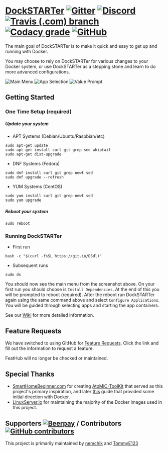 # [DockSTARTer](https://ghostwriters.github.io/DockSTARTer/) [![Gitter](https://img.shields.io/gitter/room/GhostWriters/DockSTARTer.svg?logo=gitter-white)](https://gitter.im/GhostWriters/DockSTARTer) [![Discord](https://img.shields.io/discord/477959324183035936.svg?logo=discord)](https://discord.gg/YFyJpmH) [![Travis (.com) branch](https://img.shields.io/travis/com/GhostWriters/DockSTARTer/master.svg?logo=travis)](https://travis-ci.com/GhostWriters/DockSTARTer) [![Codacy grade](https://img.shields.io/codacy/grade/8b0d850b18a64b3fa3c7514ca33855f3/master.svg)](https://www.codacy.com/app/GhostWriters/DockSTARTer) [![GitHub](https://img.shields.io/github/license/GhostWriters/DockSTARTer.svg)](https://github.com/GhostWriters/DockSTARTer/blob/master/LICENSE.md)

The main goal of DockSTARTer is to make it quick and easy to get up and running with Docker.

You may choose to rely on DockSTARTer for various changes to your Docker system, or use DockSTARTer as a stepping stone and learn to do more advanced configurations.

![Main Menu](https://i.imgur.com/eFUnl9o.png)
![App Selection](https://i.imgur.com/iNIRPPc.png)
![Value Prompt](https://i.imgur.com/XrrYJ4r.png)

## Getting Started

### One Time Setup (required)
##### Update your system
-   APT Systems (Debian/Ubuntu/Raspbian/etc)
```
sudo apt-get update
sudo apt-get install curl git grep sed whiptail
sudo apt-get dist-upgrade
```
-   DNF Systems (Fedora)
```
sudo dnf install curl git grep newt sed
sudo dnf upgrade --refresh
```
-   YUM Systems (CentOS)
```
sudo yum install curl git grep newt sed
sudo yum upgrade
```
##### Reboot your system
```
sudo reboot
```

### Running DockSTARTer
-   First run
```
bash -c "$(curl -fsSL https://git.io/DSdl)"
```
-   Subsequent runs
```
sudo ds
```
You should now see the main menu from the screenshot above. On your first run you should choose is `Install Dependencies`. At the end of this you will be prompted to reboot (required). After the reboot run DockSTARTer again using the same command above and select `Configure Applications`. You will be guided through selecting apps and starting the app containers.

See our [Wiki](https://github.com/GhostWriters/DockSTARTer/wiki/) for more detailed information.

## Feature Requests

We have switched to using GitHub for [Feature Requests](https://github.com/GhostWriters/DockSTARTer/issues/new?template=feature_request.md). Click the link and fill out the information to request a feature.

FeatHub will no longer be checked or maintained.

## Special Thanks

-   [SmartHomeBeginner.com](https://www.smarthomebeginner.com/) for creating [AtoMiC-ToolKit](https://github.com/htpcBeginner/AtoMiC-ToolKit) that served as this project's primary inspiration, and later [this](https://www.smarthomebeginner.com/docker-home-media-server-2018-basic/) guide that provided some initial direction with Docker.
-   [LinuxServer.io](https://www.linuxserver.io/) for maintaining the majority of the Docker images used in this project.

## Supporters [![Beerpay](https://img.shields.io/beerpay/GhostWriters/DockSTARTer.svg)](https://beerpay.io/GhostWriters/DockSTARTer) / Contributors [![GitHub contributors](https://img.shields.io/github/contributors/GhostWriters/DockSTARTer.svg)](https://GitHub.com/GhostWriters/DockSTARTer/graphs/contributors/)

This project is primarily maintained by [nemchik](https://github.com/GhostWriters/DockSTARTer/commits?author=nemchik) and [TommyE123](https://github.com/GhostWriters/DockSTARTer/commits?author=TommyE123)
